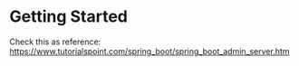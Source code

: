 # Getting Started

Check this as reference: https://www.tutorialspoint.com/spring_boot/spring_boot_admin_server.htm

